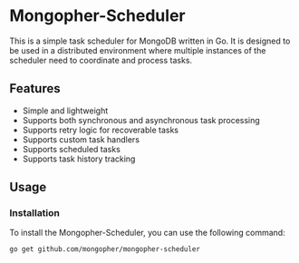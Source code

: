 # Mongopher-Scheduler

This is a simple task scheduler for MongoDB written in Go. It is designed to be used in a distributed environment where multiple instances of the scheduler need to coordinate and process tasks.

## Features

- Simple and lightweight
- Supports both synchronous and asynchronous task processing
- Supports retry logic for recoverable tasks
- Supports custom task handlers
- Supports scheduled tasks
- Supports task history tracking

## Usage

### Installation

To install the Mongopher-Scheduler, you can use the following command:

```bash
go get github.com/mongopher/mongopher-scheduler
```